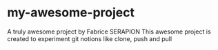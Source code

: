 # my-awesome-project
A truly awesome project
by Fabrice SERAPION
This awesome project is created to experiment git notions like clone, push and pull
